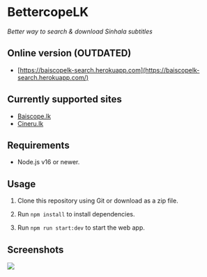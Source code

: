 # BettercopeLK

_Better way to search & download Sinhala subtitles_

## Online version (OUTDATED)

- [https://baiscopelk-search.herokuapp.com](https://baiscopelk-search.herokuapp.com/)

## Currently supported sites

- [Baiscope.lk](https://baiscopelk.com/)
- [Cineru.lk](https://cineru.lk/)

## Requirements

- Node.js v16 or newer.

## Usage

1. Clone this repository using Git or download as a zip file.

2. Run `npm install` to install dependencies.

3. Run `npm run start:dev` to start the web app.

## Screenshots

<img src="https://i.imgur.com/x5zEO6s.png"/>
